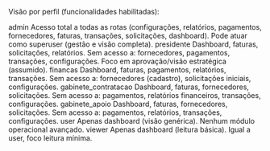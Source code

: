 Visão por perfil (funcionalidades habilitadas):

admin
Acesso total a todas as rotas (configurações, relatórios, pagamentos, fornecedores, faturas, transações, solicitações, dashboard).
Pode atuar como superuser (gestão e visão completa).
presidente
Dashboard, faturas, solicitações, relatórios.
Sem acesso a: fornecedores, pagamentos, transações, configurações.
Foco em aprovação/visão estratégica (assumido).
financas
Dashboard, faturas, pagamentos, relatórios, transações.
Sem acesso a: fornecedores (cadastro), solicitações iniciais, configurações.
gabinete_contratacao
Dashboard, faturas, fornecedores, solicitações.
Sem acesso a: pagamentos, relatórios financeiros, transações, configurações.
gabinete_apoio
Dashboard, faturas, fornecedores, solicitações.
Sem acesso a: pagamentos, relatórios, transações, configurações.
user
Apenas dashboard (visão genérica).
Nenhum módulo operacional avançado.
viewer
Apenas dashboard (leitura básica).
Igual a user, foco leitura mínima.